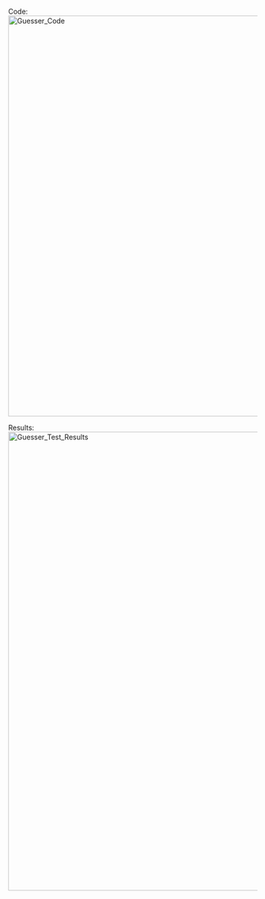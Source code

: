 Code:
<img width="809" alt="Guesser_Code" src="https://user-images.githubusercontent.com/72332347/166181034-c30aee03-8434-40f7-bb4f-b87ff823d7a2.png">

Results:
<img width="926" alt="Guesser_Test_Results" src="https://user-images.githubusercontent.com/72332347/166181038-0eb1e582-535a-437b-8b32-3de83fb3484d.png">
